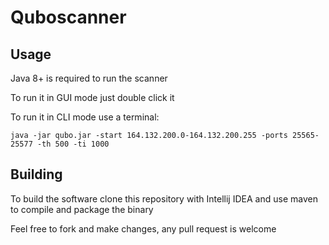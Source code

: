 # Quboscanner

## Usage

Java 8+ is required to run the scanner

To run it in GUI mode just double click it

To run it in CLI mode use a terminal:

`java -jar qubo.jar -start 164.132.200.0-164.132.200.255 -ports 25565-25577 -th 500 -ti 1000`

## Building
To build the software clone this repository with Intellij IDEA
and use maven to compile and package the binary

Feel free to fork and make changes, any pull request is welcome